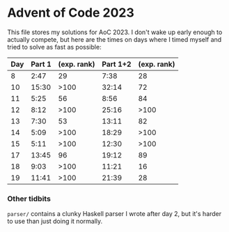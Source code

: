 # Advent of Code 2023

This file stores my solutions for AoC 2023. I don't wake up early enough to actually compete, but here are the times on days where I timed myself and tried to solve as fast as possible:

| Day | Part 1 | (exp. rank) | Part 1+2 | (exp. rank) |
| --- | ------ | ----------- | -------- | ----------- |
|   8 |   2:47 |          29 |     7:38 |          28 |
|  10 |  15:30 |        >100 |    32:14 |          72 |
|  11 |   5:25 |          56 |     8:56 |          84 |
|  12 |   8:12 |        >100 |    25:16 |        >100 |
|  13 |   7:30 |          53 |    13:11 |          82 |
|  14 |   5:09 |        >100 |    18:29 |        >100 |
|  15 |   5:11 |        >100 |    12:30 |        >100 |
|  17 |  13:45 |          96 |    19:12 |          89 |
|  18 |   9:03 |        >100 |    11:21 |          16 |
|  19 |  11:41 |        >100 |    21:39 |          28 |

### Other tidbits

`parser/` contains a clunky Haskell parser I wrote after day 2, but it's harder to use than just doing it normally.
